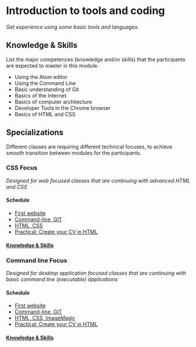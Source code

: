 # Introduction to tools and coding
*Get experience using some basic tools and languages.*

## Knowledge & Skills
List the major competences (knowledge and/or skills) that the participants are expected to master in this module.

 - Using the Atom editor
 - Using the Command Line
 - Basic understanding of Git
 - Basics of the Internet
 - Basics of computer architecture
 - Developer Tools in the Chrome browser
 - Basics of HTML and CSS

## Specializations
Different classes are requiring different technical focuses, to achieve smooth transition between modules for the participants.

### CSS Focus
*Designed for web focused classes that are continuing with advanced HTML and CSS*

#### Schedule
 - [First website](first-website)
 - [Command-line, GIT](command-line)
 - [HTML, CSS](html-css)
 - [Practical: Create your CV in HTML](cv)

#### [Knowledge & Skills](knowledge-skills-css.md)

### Command line Focus
*Designed for desktop application focused classes that are continuing with basic command line (executable) applications*

#### Schedule
 - [First website](first-website)
 - [Command-line, GIT](command-line)
 - [HTML, CSS, ImageMagic](html-css-imagemagic)
 - [Practical: Create your CV in HTML](cv)

#### [Knowledge & Skills](knowledge-skills-cli.md)
